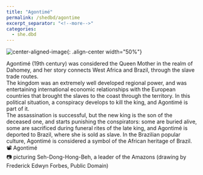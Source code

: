 ```yaml
---
title: "Agontimé"
permalink: /shedbd/agontime
excerpt_separator: "<!--more-->"
categories:
  - she.dbd
---
```



![center-aligned-image](https://upload.wikimedia.org/wikipedia/commons/9/99/Dahomey_amazon1.jpg){: .align-center width="50%"}


Agontimé (19th century) was considered the Queen Mother in the realm of Dahomey, and her story connects West Africa and Brazil, through the slave trade routes. \
The kingdom was an extremely well developed regional power, and was entertaining international economic relationships with the European countries that brought the slaves to the coast through the territory. In this political situation, a conspiracy develops to kill the king, and Agontimé is part of it. \
The assassination is successful, but the new king is the son of the deceased one, and starts punishing the conspirators: some are buried alive, some are sacrificed during funeral rites of the late king, and Agontimé is deported to Brazil, where she is sold as slave. In the Brazilian popular culture, Agontimé is considered a symbol of the African heritage of Brazil.⁠ \
⁠
📽️ Agontimé⁠ \
📷 picturing Seh-Dong-Hong-Beh, a leader of the Amazons (drawing by Frederick Edwyn Forbes, Public Domain)
